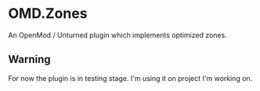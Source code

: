 ﻿# OMD.Zones
An OpenMod / Unturned plugin which implements optimized zones.

## Warning

For now the plugin is in testing stage. I'm using it on project I'm working on.
